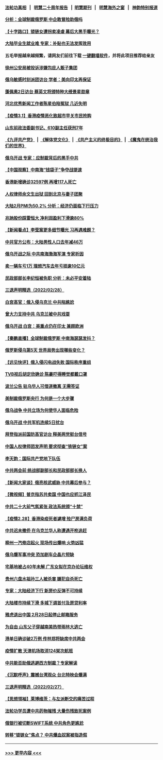 #### [法轮功真相](https://github.com/gfw-breaker/truth/blob/master/README.md?t=0) &nbsp;&nbsp;|&nbsp;&nbsp; [明慧二十周年报告](https://github.com/gfw-breaker/mh-reports/blob/master/README.md?t=0) &nbsp;&nbsp;|&nbsp;&nbsp;[明慧期刊](https://github.com/gfw-breaker/mh-qikan) &nbsp;&nbsp;|&nbsp;&nbsp; [明慧海外之窗](https://github.com/gfw-breaker/mh-news/blob/master/README.md?t=0) &nbsp;&nbsp;|&nbsp;&nbsp; [神韵特别报道](https://github.com/gfw-breaker/mh-news/blob/master/shenyun.md?t=0)
#### [分析：全球制裁俄罗斯 中企敢冒险助俄吗](../pages/nsc413/n13614307.md?t=03020401) 
#### [【十字路口】锁链女遭拐卖凌虐 幕后大黑手曝光？](../pages/nsc413/n13613897.md?t=03020401) 
#### [大陆毕业生就业难 专家：补贴也无法发挥效用](../pages/nsc413/n13613609.md?t=03020401) 
#### 五毛举报越来越频繁，请网友们前往下载 [一键翻墙软件](https://github.com/gfw-breaker/ssr-accounts)，并将此项目推荐给亲友
#### [徐州公安局被投诉涉嫌包庇人贩子集团](../pages/nsc413/n13614227.md?t=03020401) 
#### [俄乌敏感时刻派团访台 学者：美向印太再保证](../pages/nsc413/n13613722.md?t=03020401) 
#### [蓬佩奥2日访台 蔡英文将颁特种大绶景星勋章](../pages/nsc413/n13613819.md?t=03020401) 
#### [河北优秀新闻工作者陈星伯陷冤狱 几近失明](../pages/nsc413/n13611204.md?t=03020401) 
#### [【疫情3.1】香港疫情恶化致超市早关市民抢购](../pages/nsc413/n13613791.md?t=03020401) 
#### [山东前政法委副书记、610副主任获刑7年](../pages/nsc413/n13613702.md?t=03020401) 
#### [《九评共产党》](https://github.com/begood0513/9ping.md/blob/master/README.md) &nbsp;|&nbsp; [《解体党文化》](../../../../jtdwh.md/blob/master/README.md)  &nbsp;|&nbsp; [《共产主义的终极目的》](../../../../gczydzjmd.md/blob/master/README.md) &nbsp;|&nbsp; [《魔鬼在统治我们的世界》](../../../../mgztzwmdsj.md/blob/master/README.md) 
#### [俄乌开战 专家：应制裁背后的黑手中共](../pages/nsc413/n13613568.md?t=03020401) 
#### [【中国观察】中南海“钱袋子”争夺战提速](../pages/nsc413/n13613366.md?t=03020401) 
#### [香港新增确诊32597例 再增117人死亡](../pages/nsc413/n13613561.md?t=03020401) 
#### [人权律师余文生出狱 回到北京与妻子团聚](../pages/nsc413/n13613282.md?t=03020401) 
#### [大陆2月PMI为50.2% 分析：经济仍面临下行压力](../pages/nsc413/n13613337.md?t=03020401) 
#### [兆驰股份踩雷恒大 净利润盈利下滑逾80%](../pages/nsc413/n13612798.md?t=03020401) 
#### [【新闻看点】李莹案更多细节曝光 习再遇难题？](../pages/nsc413/n13611754.md?t=03020401) 
#### [中共官方公布：大陆男性人口去年减46万](../pages/nsc413/n13612917.md?t=03020401) 
#### [俄乌开战之际 中共南海渤海军演 专家析因](../pages/nsc413/n13612549.md?t=03020401) 
#### [卖一辆车亏1万 理想汽车去年亏损逾10亿元](../pages/nsc413/n13612476.md?t=03020401) 
#### [民政部部长李纪恒被免职 分析：未必平安着陆](../pages/nsc413/n13612706.md?t=03020401) 
#### [三退声明精选（2022/02/28）](../pages/nsc413/n13612774.md?t=03020401) 
#### [白宫高官：俄入侵乌克兰 中共陷尴尬](../pages/nsc413/n13612485.md?t=03020401) 
#### [曾大力支持中共 乌克兰被中共戏耍](../pages/nsc413/n13612650.md?t=03020401) 
#### [俄乌开战 白宫：美重点仍在印太 兼顾欧洲](../pages/nsc413/n13612133.md?t=03020401) 
#### [【秦鹏直播】全球制裁俄罗斯 中南海瑟瑟发抖？](../pages/nsc413/n13612346.md?t=03020401) 
#### [俄罗斯侵乌第5天 世界局势出现哪些变化？](../pages/nsc413/n13611950.md?t=03020401) 
#### [【远见快评】俄入侵闪电战失败 国际秩序重组](../pages/nsc413/n13612301.md?t=03020401) 
#### [TVB视后胡定欣确诊 陈豪吓得睡觉都戴口罩](../pages/nsc413/n13612151.md?t=03020401) 
#### [波兰公告 驻乌华人可借道撤离 无需签证](../pages/nsc413/n13612106.md?t=03020401) 
#### [美制裁俄罗斯央行 为何是一个大步骤](../pages/nsc413/n13612089.md?t=03020401) 
#### [俄乌战争 中共立场为何使华人面临危险](../pages/nsc413/n13611979.md?t=03020401) 
#### [俄乌开战 中共军机连续5日扰台](../pages/nsc413/n13611929.md?t=03020401) 
#### [拜登指派前国防高官访台 释美两党挺台信号](../pages/nsc413/n13611693.md?t=03020401) 
#### [中国人权律师团发声明 要求彻查“铁链女”案](../pages/nsc413/n13611084.md?t=03020401) 
#### [李天韵：国际共产党地下队伍](../pages/nsc413/n13611808.md?t=03020401) 
#### [中共两会前 统战部副部长和民政部部长换人](../pages/nsc413/n13611782.md?t=03020401) 
#### [【新闻大家谈】俄亮核武威胁 中共幕后参与？](../pages/nsc413/n13611592.md?t=03020401) 
#### [【微视频】普京指苏共卖国 中国也应抓江泽民](../pages/nsc413/n13611517.md?t=03020401) 
#### [中共二十大前气氛紧张 政法系统颁“十禁”](../pages/nsc413/n13611216.md?t=03020401) 
#### [【疫情2.28】香港染疫死者遽增 殓尸房满负荷](../pages/nsc413/n13610894.md?t=03020401) 
#### [中共迟未撤侨 在乌克兰华人称遭遇开枪追赶](../pages/nsc413/n13610558.md?t=03020401) 
#### [柳州一汽修店起火 现场传出爆响 火势凶猛](../pages/nsc413/n13611038.md?t=03020401) 
#### [俄乌爆军事冲突 恐加剧车企晶片短缺](../pages/nsc413/n13610388.md?t=03020401) 
#### [宅基地被占40年未解 广东女拟在京办论坛维权](../pages/nsc413/n13610835.md?t=03020401) 
#### [贵州六盘水祖孙三人被杀害 嫌犯自杀死亡](../pages/nsc413/n13610820.md?t=03020401) 
#### [专家：大陆经济下行 新房价反弹不可持续](../pages/nsc413/n13610199.md?t=03020401) 
#### [大陆楼市持续下滑 多城下调首付及房贷利率](../pages/nsc413/n13610005.md?t=03020401) 
#### [雅虎退出中国 2月28日起停止邮箱服务](../pages/nsc413/n13610283.md?t=03020401) 
#### [为自由 山东父子穿越南美热带雨林大逃亡](../pages/nsc413/n13609791.md?t=03020401) 
#### [港单日确诊破2万例 传林郑将缺席中共两会](../pages/nsc413/n13610056.md?t=03020401) 
#### [疫情扩散 天津机场取消124架次航班](../pages/nsc413/n13610214.md?t=03020401) 
#### [中共能否助俄逃避西方制裁？专家解读](../pages/nsc413/n13609307.md?t=03020401) 
#### [《沉默呼声》震撼台湾观众 台北特映会爆满](../pages/nsc413/n13609448.md?t=03020401) 
#### [三退声明精选（2022/02/27）](../pages/nsc413/n13610094.md?t=03020401) 
#### [【思想领袖】莱博维茨：与左派断交的痛苦过程](../pages/nsc413/n13594447.md?t=03020401) 
#### [法轮功学员遭中共药物摧残 大量伤残致死案例](../pages/nsc413/n13604789.md?t=03020401) 
#### [俄银行被切断SWIFT系统 中共角色更尴尬](../pages/nsc413/n13609576.md?t=03020401) 
#### [转移“锁链女”焦点？ 中共爆血奴案被指造假](../pages/nsc413/n13609320.md?t=03020401) 

----
#### [ >>> 更早内容 <<< ](../indexes/nsc413-earlier.md)
